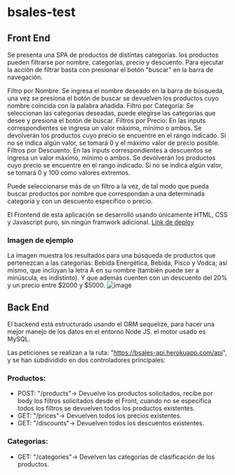 # bsales-test
## Front End
Se presenta una SPA de productos de distintas categorías. los productos pueden filtrarse por nombre,
categorías, precio y descuento. Para ejecutar la acción de filtrar basta con presionar el botón "buscar"
en la barra de navegación.

Filtro por Nombre: Se ingresa el nombre deseado en la barra de búsqueda, una vez se presiona el botón de 
buscar se devuelven los productos cuyo nombre coincida con la palabra añadida.
Filtro por Categoría: Se seleccionan las categorías deseadas, puede elegirse las categorías que desee y presiona el botón de buscar.
Filtros por Precio: En las inputs correspondientes se ingresa un valor máximo, mínimo o ambos. 
Se devolverán los productos cuyo precio se encuentre en el rango indicado. Si no se indica algún valor, se tomará 0 y el máximo valor de precio posible.
Filtros por Descuento: En las inputs correspondientes a descuentos se ingresa un valor máximo, mínimo o ambos. 
Se devolverán los productos cuyo precio se encuentre en el rango indicado. Si no se indica algún valor, se tomará 0 y 100 como valores extremos.

Puede seleccionarse más de un filtro a la vez, de tal modo que pueda buscar productos por nombre que correspondan a una determinada categoría y con un descuento específico o precio.

El Frontend de esta aplicación se desarrolló usando únicamente HTML, CSS y Javascript puro, sin ningún framwork adicional. 
[Link de deploy](https://bsales-test.herokuapp.com/)


### Imagen de ejemplo
La imagen muestra los resultados para una búsqueda de productos que pertenezcan a las categorías: Bebida Energética, Bebida, Pisco y Vodca; así mismo, que incluyan la letra A en su nombre (también puede ser a minúscula, es indistinto). Y que además cuenten con un descuento del 20% y un precio entre $2000 y $5000. 
![image](https://user-images.githubusercontent.com/102197665/188471766-fa0f4401-a4cd-483d-920f-7d7d08707509.png)

## Back End
El backend está estructurado usando el ORM sequelize, para hacer una mejor manejo de los datos en el entorno Node JS. el motor usado es MySQL.

Las peticiones se realizan a la ruta: "https://bsales-api.herokuapp.com/api", y se han subdividido en dos controladores principales:
### Productos:
- POST: "/products"-> Devuelve los productos solicitados, recibe por body los filtros solicitados desde el Front, cuando no se especifica todos los filtros se devuelven todos los productos existentes.
- GET: "/prices"-> Devuelven todos los precios existentes.
- GET: "/discounts"-> Devuelven todos los descuentos existentes.

### Categorias: 
- GET: "/categories"-> Develven las categorías de clasificación de los productos. 
